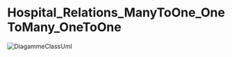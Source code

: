 # Hospital_Relations_ManyToOne_OneToMany_OneToOne

![DiagammeClassUml](https://user-images.githubusercontent.com/90509456/168150452-3d9fa4ad-279c-4fcd-a339-920f70f31aa4.jpg)
